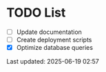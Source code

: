 # TODO List

- [ ] Update documentation
- [ ] Create deployment scripts
- [x] Optimize database queries

Last updated: 2025-06-19 02:57
